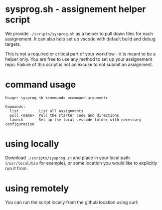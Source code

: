 # sysprog.sh - assignement helper script

We provide `./scripts/sysprog.sh` as a helper to pull down files for each assignement. It can also help set up vscode with default build and debug targets.

This is not a required or critical part of your workflow - it is meant to be a helper only. You are free to use any method to set up your assignement repo. Failure of this script is not an excuse to not submit an assignment.

# command usage

```
Usage: sysprog.sh <command> <command-argument>

Commands:
  list         List all assignments
  pull <name>  Pull the starter code and directions
  launch       Set up the local .vscode folder with necessary configuration
```

# using locally

Download `./scripts/sysprog.sh` and place in your local path (`/usr/local/bin` for example), or some location you would like to explicitly run it from.

# using remotely

You can run the script locally from the github location using curl:

